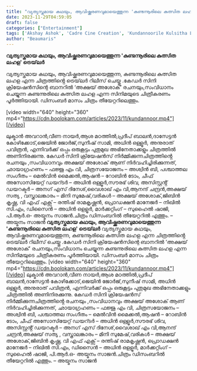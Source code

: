 ```yaml
---
title: "വ്യത്യസ്തമായ കഥയും, ആവിഷ്ക്കരണവുമായെത്തുന്ന 'കുണ്ടന്നൂരിലെ കുത്സിത ലഹള' ട്രെയ്‌ലർ"
date: 2023-11-29T04:59:05
draft: false
categories: ["Entertainment"]
tags: ['Akshay Ashok', 'Cadre Cine Creation', 'Kundannoorile Kulsitha Lahala', 'Lukman Avaran', 'Trailer']
author: "Beaumaris"
---
```


<strong>വ്യത്യസ്തമായ കഥയും, ആവിഷ്ക്കരണവുമായെത്തുന്ന 'കുണ്ടന്നൂരിലെ കുത്സിത ലഹള' ട്രെയ്‌ലർ</strong>

വ്യത്യസ്തമായ കഥയും, ആവിഷ്ക്കരണവുമായെത്തുന്ന, കുണ്ടന്നൂരിലെ കുത്സിത ലഹള എന്ന ചിത്രത്തിൻ്റെ ട്രെയ്‌ലർ റിലീസ് ചെയ്തു .കേഡർ സിനി ക്രിയേഷൻസിന്റെ ബാനറിൽ ‘അക്ഷയ് അശോക്’ രചനയും,സംവിധാനം ചെയ്യുന്ന കുണ്ടന്നുരിലെ കുത്സിത ലഹള എന്ന സിനിമയുടെ ചിത്രീകരണം പൂർത്തിയായി. ഡിസംബർ മാസം ചിത്രം തീയേറ്ററിലെത്തും.

[video width="640" height="360" mp4="https://cdn.boolokam.com/articles/2023/11/kundannoor.mp4"][/video]

ലുക്മാൻ അവറാൻ,വീണ നായർ,ആശ മഠത്തിൽ,പ്രദീപ് ബാലൻ,ദാസേട്ടൻ കോഴിക്കോട്,ജെയിൻ ജോർജ്,സുനീഷ് സാമി, അധിൻ ഒള്ളൂർ, അനുരാത് പവിത്രൻ, എന്നിവർക്ക് ഒപ്പം ഒരുകൂട്ടം പുതുമുഖ അഭിനേതാക്കളും ചിത്രത്തിൽ അണിനിരക്കുന്നു. കേഡർ സിനി ക്രിയേഷൻസ് നിർമ്മിക്കുന്നചിത്രത്തിൻ്റെ രചനയും ,സംവിധാനവും അക്ഷയ് അശോക് ആണ് നിർവഹിച്ചിരിക്കുന്നത്, ഛായാഗ്രഹണം – ഫജ്ജു എം വി, ചിത്രസയോജനം – അശ്വിൻ ബി, പശ്ചാത്തല സംഗീതം – മെൽവിൻ മൈക്കൽ,ആഷൻ – റോബിൻ ടോം, ചീഫ് അസോസിയേറ്റ് ഡയറ്ടർ – അധിൻ ഒള്ളൂർ,സൗരഭ് ശിവ, അസിസ്റ്റൻ്റ് ഡയറക്ടർ – അനഗ് എസ് ദിനേശ്,വൈശാഖ് എം വി,ആനന്ദ് ചന്ദ്രൻ,അക്ഷയ് സത്യ , വസ്ത്രാലങ്കാരം – മിനി സുമേഷ്,വരികൾ – അക്ഷയ് അശോക്,ജിബിൻ കൃഷ്ണ, വി എഫ് എക്സ് – രന്തിഷ് രാമകൃഷ്ണൻ, പ്രൊഡക്ഷൻ മാനേജർ – നിഖിൽ സി.എം, ഡിസൈൻ – അധിൻ ഒളളൂർ, മാർക്കറ്റിംഗ് – സുഹൈൽ ഷാജി, പി.ആർ.ഒ- അയ്മനം സാജൻ.ചിത്രം ഡിസംബറിൽ തീയേറ്ററിൽ എത്തും. – അയ്മനം സാജൻ
**വ്യത്യസ്തമായ കഥയും, ആവിഷ്ക്കരണവുമായെത്തുന്ന 'കുണ്ടന്നൂരിലെ കുത്സിത ലഹള' ട്രെയ്‌ലർ** വ്യത്യസ്തമായ കഥയും, ആവിഷ്ക്കരണവുമായെത്തുന്ന, കുണ്ടന്നൂരിലെ കുത്സിത ലഹള എന്ന ചിത്രത്തിൻ്റെ ട്രെയ്‌ലർ റിലീസ് ചെയ്തു .കേഡർ സിനി ക്രിയേഷൻസിന്റെ ബാനറിൽ ‘അക്ഷയ് അശോക്’ രചനയും,സംവിധാനം ചെയ്യുന്ന കുണ്ടന്നുരിലെ കുത്സിത ലഹള എന്ന സിനിമയുടെ ചിത്രീകരണം പൂർത്തിയായി. ഡിസംബർ മാസം ചിത്രം തീയേറ്ററിലെത്തും. [video width="640" height="360" mp4="https://cdn.boolokam.com/articles/2023/11/kundannoor.mp4"][/video] ലുക്മാൻ അവറാൻ,വീണ നായർ,ആശ മഠത്തിൽ,പ്രദീപ് ബാലൻ,ദാസേട്ടൻ കോഴിക്കോട്,ജെയിൻ ജോർജ്,സുനീഷ് സാമി, അധിൻ ഒള്ളൂർ, അനുരാത് പവിത്രൻ, എന്നിവർക്ക് ഒപ്പം ഒരുകൂട്ടം പുതുമുഖ അഭിനേതാക്കളും ചിത്രത്തിൽ അണിനിരക്കുന്നു. കേഡർ സിനി ക്രിയേഷൻസ് നിർമ്മിക്കുന്നചിത്രത്തിൻ്റെ രചനയും ,സംവിധാനവും അക്ഷയ് അശോക് ആണ് നിർവഹിച്ചിരിക്കുന്നത്, ഛായാഗ്രഹണം – ഫജ്ജു എം വി, ചിത്രസയോജനം – അശ്വിൻ ബി, പശ്ചാത്തല സംഗീതം – മെൽവിൻ മൈക്കൽ,ആഷൻ – റോബിൻ ടോം, ചീഫ് അസോസിയേറ്റ് ഡയറ്ടർ – അധിൻ ഒള്ളൂർ,സൗരഭ് ശിവ, അസിസ്റ്റൻ്റ് ഡയറക്ടർ – അനഗ് എസ് ദിനേശ്,വൈശാഖ് എം വി,ആനന്ദ് ചന്ദ്രൻ,അക്ഷയ് സത്യ , വസ്ത്രാലങ്കാരം – മിനി സുമേഷ്,വരികൾ – അക്ഷയ് അശോക്,ജിബിൻ കൃഷ്ണ, വി എഫ് എക്സ് – രന്തിഷ് രാമകൃഷ്ണൻ, പ്രൊഡക്ഷൻ മാനേജർ – നിഖിൽ സി.എം, ഡിസൈൻ – അധിൻ ഒളളൂർ, മാർക്കറ്റിംഗ് – സുഹൈൽ ഷാജി, പി.ആർ.ഒ- അയ്മനം സാജൻ.ചിത്രം ഡിസംബറിൽ തീയേറ്ററിൽ എത്തും. – അയ്മനം സാജൻ

